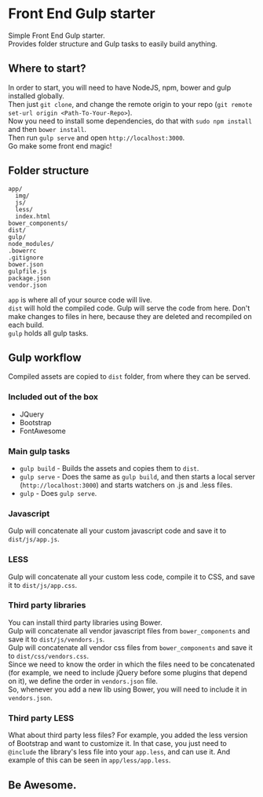 # Front End Gulp starter

Simple Front End Gulp starter.  
Provides folder structure and Gulp tasks to easily build anything.  

## Where to start?

In order to start, you will need to have NodeJS, npm, bower and gulp installed globally.  
Then just `git clone`, and change the remote origin to your repo (`git remote set-url origin <Path-To-Your-Repo>`).  
Now you need to install some dependencies, do that with `sudo npm install` and then `bower install`.  
Then run `gulp serve` and open `http://localhost:3000`.  
Go make some front end magic!

## Folder structure

```
app/
  img/
  js/
  less/
  index.html
bower_components/
dist/
gulp/
node_modules/
.bowerrc
.gitignore
bower.json
gulpfile.js
package.json
vendor.json
```

`app` is where all of your source code will live.  
`dist` will hold the compiled code. Gulp will serve the code from here. Don't make changes to files in here, because they are deleted and recompiled on each build.  
`gulp` holds all gulp tasks.

## Gulp workflow

Compiled assets are copied to `dist` folder, from where they can be served.

### Included out of the box

- JQuery
- Bootstrap
- FontAwesome

### Main gulp tasks

- `gulp build` - Builds the assets and copies them to `dist`.
- `gulp serve` - Does the same as `gulp build`, and then starts a local server (`http://localhost:3000`) and starts watchers on .js and .less files.
- `gulp` - Does `gulp serve`.

### Javascript

Gulp will concatenate all your custom javascript code and save it to `dist/js/app.js`.  

### LESS

Gulp will concatenate all your custom less code, compile it to CSS, and save it to `dist/js/app.css`.

### Third party libraries

You can install third party libraries using Bower.  
Gulp will concatenate all vendor javascript files from `bower_components` and save it to `dist/js/vendors.js`.  
Gulp will concatenate all vendor css files from `bower_components` and save it to `dist/css/vendors.css`.  
Since we need to know the order in which the files need to be concatenated (for example, we need to include jQuery before some plugins that depend on it), we define the order in `vendors.json` file.  
So, whenever you add a new lib using Bower, you will need to include it in `vendors.json`.

### Third party LESS

What about third party less files? For example, you added the less version of Bootstrap and want to customize it. In that case, you just need to `@include` the library's less file into your `app.less`, and can use it. And example of this can be seen in `app/less/app.less`.

## Be Awesome.